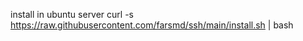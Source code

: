 install in ubuntu server
curl -s https://raw.githubusercontent.com/farsmd/ssh/main/install.sh | bash
